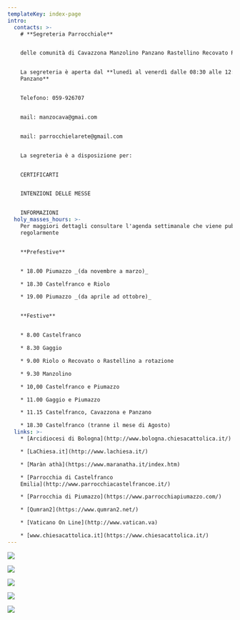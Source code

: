 ```yaml
---
templateKey: index-page
intro:
  contacts: >-
    # **Segreteria Parrocchiale**


    delle comunità di Cavazzona Manzolino Panzano Rastellino Recovato Riolo


    La segreteria è aperta dal **lunedì al venerdì dalle 08:30 alle 12:30 a
    Panzano**


    Telefono: 059-926707


    mail: manzocava@gmai.com


    mail: parrocchielarete@gmail.com


    La segreteria è a disposizione per:


    CERTIFICARTI


    INTENZIONI DELLE MESSE


    INFORMAZIONI
  holy_masses_hours: >-
    Per maggiori dettagli consultare l'agenda settimanale che viene pubblicata
    regolarmente


    **Prefestive**


    * 18.00 Piumazzo _(da novembre a marzo)_

    * 18.30 Castelfranco e Riolo

    * 19.00 Piumazzo _(da aprile ad ottobre)_


    **Festive**


    * 8.00 Castelfranco

    * 8.30 Gaggio

    * 9.00 Riolo o Recovato o Rastellino a rotazione

    * 9.30 Manzolino

    * 10,00 Castelfranco e Piumazzo

    * 11.00 Gaggio e Piumazzo

    * 11.15 Castelfranco, Cavazzona e Panzano

    * 18.30 Castelfranco (tranne il mese di Agosto)
  links: >-
    * [Arcidiocesi di Bologna](http://www.bologna.chiesacattolica.it/)

    * [LaChiesa.it](http://www.lachiesa.it/)

    * [Maràn athà](https://www.maranatha.it/index.htm)

    * [Parrocchia di Castelfranco
    Emilia](http://www.parrocchiacastelfrancoe.it/)

    * [Parrocchia di Piumazzo](https://www.parrocchiapiumazzo.com/)

    * [Qumran2](https://www.qumran2.net/)

    * [Vaticano On Line](http://www.vatican.va)

    * [www.chiesacattolica.it](https://www.chiesacattolica.it/)
---
```

![](/img/15-23.jpeg)

![](/img/15-23-2.jpeg)

![](/img/whatsapp-image-2020-01-30-at-08.19.49.jpeg)

![](/img/whatsapp-image-2020-01-30-at-08.19.49-3-.jpeg)

![](/img/whatsapp-image-2019-11-01-at-19.37.24.jpeg)
